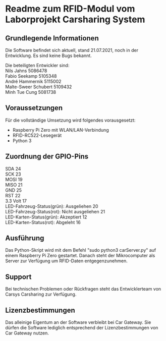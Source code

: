 # Readme zum RFID-Modul vom Laborprojekt Carsharing System

## Grundlegende Informationen
Die Software befindet sich aktuell, stand 21.07.2021, noch in der Entwicklung. Es sind keine
Bugs bekannt.

Die beteiligten Entwickler sind:\
Nils Jahns 5086478\
Fabio Seekamp 5105348\
André Hammernik 5115002\
Malte-Sweer Schubert 5109432\
Minh Tue Cung 5081738

## Voraussetzungen

Für die vollständige Umsetzung wird folgendes vorausgesetzt:

- Raspberry Pi Zero mit WLAN/LAN-Verbindung
- RFID-RC522-Lesegerät
- Python 3

## Zuordnung der GPIO-Pins

SDA 24\
SCK 23\
MOSI 19\
MISO 21\
GND 25\
RST 22\
3.3 Volt 17\
LED-Fahrzeug-Status(grün): Ausgeliehen 20\
LED-Fahrzeug-Status(rot): Nicht ausgeliehen 21\
LED-Karten-Status(grün): Akzeptiert 12\
LED-Karten-Status(rot): Abgeleht 16


## Ausführung

Das Python-Skript wird mit dem Befehl "sudo python3 carServer.py" auf einem Raspberry Pi Zero gestartet. Danach steht der Mikrocomputer als Server zur Verfügung um RFID-Daten entgegenzunehmen. 


## Support
Bei technischen Problemen oder Rückfragen steht das Entwicklerteam von Carsys
Carsharing zur Verfügung.

## Lizenzbestimmungen
Das alleinige Eigentum an der Software verbleibt bei Car Gateway. Sie dürfen die Software
lediglich entsprechend der Lizenzbestimmungen von Car Gateway nutzen.